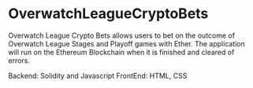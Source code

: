 # OverwatchLeagueCryptoBets

Overwatch League Crypto Bets allows users to bet on the outcome of Overwatch League Stages and Playoff games with Ether. The application will run on the Ethereum Blockchain when it is finished and cleared of errors.

Backend: Solidity and Javascript
FrontEnd: HTML, CSS
